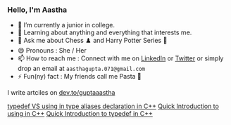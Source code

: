 ### Hello, I'm Aastha

- 🔭 I’m currently a junior in college.
- 🌱 Learning about anything and everything that interests me.
- 💬 Ask me about Chess ♟️ and Harry Potter Series 🔮
- 😄 Pronouns : She / Her
- 📫 How to reach me : Connect with me on [LinkedIn](https://www.linkedin.com/in/guptaaastha-me) or [Twitter](https://twitter.com/guptaaastha_) or simply drop an email at `aasthagupta.071@gmail.com` 
- ⚡ Fun(ny) fact : My friends call me Pasta 🍝 

I write artciles on [dev.to/guptaaastha](https://dev.to/guptaaastha)

[typedef VS using in type aliases declaration in C++](https://dev.to/guptaaastha/typedef-vs-using-in-type-aliases-declaration-in-c-fm2)
[Quick Introduction to using in C++](https://dev.to/guptaaastha/quick-introduction-to-using-in-c-4n73)
[Quick Introduction to typedef in C++](https://dev.to/guptaaastha/quick-introduction-to-typedef-in-c-5362)
